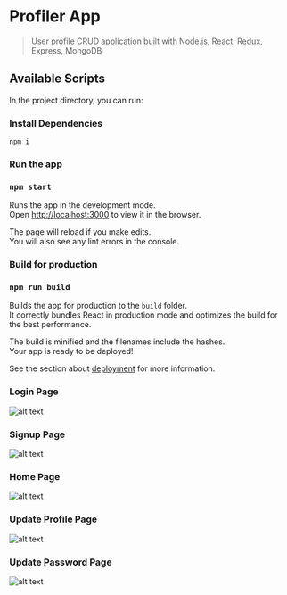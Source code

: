 # Profiler App

> User profile CRUD application built with Node.js, React, Redux, Express, MongoDB

## Available Scripts

In the project directory, you can run:

### Install Dependencies

```
npm i
```

### Run the app

### `npm start`

Runs the app in the development mode.\
Open [http://localhost:3000](http://localhost:3000) to view it in the browser.

The page will reload if you make edits.\
You will also see any lint errors in the console.

### Build for production

### `npm run build`

Builds the app for production to the `build` folder.\
It correctly bundles React in production mode and optimizes the build for the best performance.

The build is minified and the filenames include the hashes.\
Your app is ready to be deployed!

See the section about [deployment](https://facebook.github.io/create-react-app/docs/deployment) for more information.

### Login Page

![alt text](https://res.cloudinary.com/fshrabon/image/upload/v1637493829/documentation/Login_re9n5c.png)

### Signup Page

![alt text](https://res.cloudinary.com/fshrabon/image/upload/v1637493829/documentation/loginpage_gxqj44.png)

### Home Page

![alt text](https://res.cloudinary.com/fshrabon/image/upload/v1637493829/documentation/Home_igzhwg.png)

### Update Profile Page

![alt text](https://res.cloudinary.com/fshrabon/image/upload/v1637493829/documentation/UpdateProfile_qwe4bg.png)

### Update Password Page

![alt text](https://res.cloudinary.com/fshrabon/image/upload/v1637493829/documentation/changepassword_fbxqez.png)
